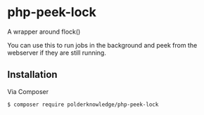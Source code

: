 
# php-peek-lock

A wrapper around flock()

You can use this to run jobs in the background and peek from the webserver if they are still running.

## Installation

Via Composer

``` bash
$ composer require polderknowledge/php-peek-lock
```
